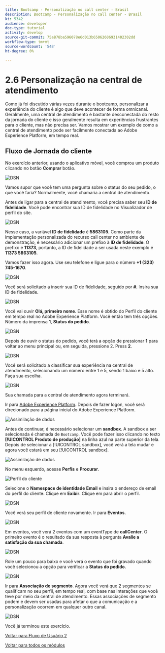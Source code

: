 ```yaml
---
title: Bootcamp - Personalização no call center - Brasil
description: Bootcamp - Personalização no call center - Brasil
kt: 5342
audience: developer
doc-type: tutorial
activity: develop
source-git-commit: 75a878ba596078e6d013b65062606931402302dd
workflow-type: tm+mt
source-wordcount: '548'
ht-degree: 0%

---
```


# 2.6 Personalização na central de atendimento

Como já foi discutido várias vezes durante o bootcamp, personalizar a experiência do cliente é algo que deve acontecer de forma omnicanal. Geralmente, uma central de atendimento é bastante desconectada do resto da jornada do cliente e isso geralmente resulta em experiências frustrantes para o cliente, mas não precisa ser. Vamos mostrar um exemplo de como a central de atendimento pode ser facilmente conectada ao Adobe Experience Platform, em tempo real.

## Fluxo de Jornada do cliente

No exercício anterior, usando o aplicativo móvel, você comprou um produto clicando no botão **Comprar** botão.

![DSN](./images/app20.png)

Vamos supor que você tem uma pergunta sobre o status do seu pedido, o que você faria? Normalmente, você chamaria a central de atendimento.

Antes de ligar para a central de atendimento, você precisa saber seu **ID de fidelidade**. Você pode encontrar sua ID de fidelidade no Visualizador de perfil do site.

![DSN](./images/cc1.png)

Nesse caso, a variável **ID de fidelidade** é **5863105**. Como parte da implementação personalizada do recurso call center no ambiente de demonstração, é necessário adicionar um prefixo à **ID de fidelidade**. O prefixo é **11373**, portanto, a ID de fidelidade a ser usada neste exemplo é **11373 5863105**.

Vamos fazer isso agora. Use seu telefone e ligue para o número **+1 (323) 745-1670**.

![DSN](./images/cc2.png)

Você será solicitado a inserir sua ID de fidelidade, seguido por **#**. Insira sua ID de fidelidade.

![DSN](./images/cc3.png)

Você vai ouvir **Olá, primeiro nome**. Esse nome é obtido do Perfil do cliente em tempo real no Adobe Experience Platform. Você então tem três opções. Número da imprensa **1**, **Status do pedido**.

![DSN](./images/cc4.png)

Depois de ouvir o status do pedido, você terá a opção de pressionar **1** para voltar ao menu principal ou, em seguida, pressione 2. Press **2**.

![DSN](./images/cc5.png)

Você será solicitado a classificar sua experiência na central de atendimento, selecionando um número entre 1 e 5, sendo 1 baixo e 5 alto. Faça sua escolha.

![DSN](./images/cc6.png)

Sua chamada para a central de atendimento agora terminará.

Ir para [Adobe Experience Platform](https://experience.adobe.com/platform). Depois de fazer logon, você será direcionado para a página inicial do Adobe Experience Platform.

![Assimilação de dados](./images/home.png)

Antes de continuar, é necessário selecionar um **sandbox**. A sandbox a ser selecionada é chamada de ``Bootcamp``. Você pode fazer isso clicando no texto **[!UICONTROL Produto de produção]** na linha azul na parte superior da tela. Depois de selecionar a [!UICONTROL sandbox], você verá a tela mudar e agora você estará em seu [!UICONTROL sandbox].

![Assimilação de dados](./images/sb1.png)

No menu esquerdo, acesse **Perfis** e **Procurar**.

![Perfil do cliente](./images/homemenu.png)

Selecione o **Namespace de identidade** **Email** e insira o endereço de email do perfil do cliente. Clique em **Exibir**. Clique em para abrir o perfil.

![DSN](./images/cc7.png)

Você verá seu perfil de cliente novamente. Ir para **Eventos**.

![DSN](./images/cc8.png)

Em eventos, você verá 2 eventos com um eventType de **callCenter**. O primeiro evento é o resultado da sua resposta à pergunta **Avalie a satisfação da sua chamada**.

![DSN](./images/cc9.png)

Role um pouco para baixo e você verá o evento que foi gravado quando você selecionou a opção para verificar a **Status do pedido**.

![DSN](./images/cc10.png)

Ir para **Associação de segmento**. Agora você verá que 2 segmentos se qualificam no seu perfil, em tempo real, com base nas interações que você teve por meio da central de atendimento. Essas associações de segmento podem e devem ser usadas para afetar o que a comunicação e a personalização ocorrem em qualquer outro canal.

![DSN](./images/cc11.png)

Você já terminou este exercício.

[Voltar para Fluxo de Usuário 2](./uc2.md)

[Voltar para todos os módulos](../../overview.md)
